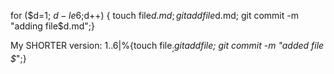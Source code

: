 for ($d=1; $d -le 6;$d++) { touch file$d.md; git add file$d.md; git commit -m "adding file$d.md";}

My SHORTER version:
1..6|%{touch file$_; git add file$_; git commit -m "added file $_";}
